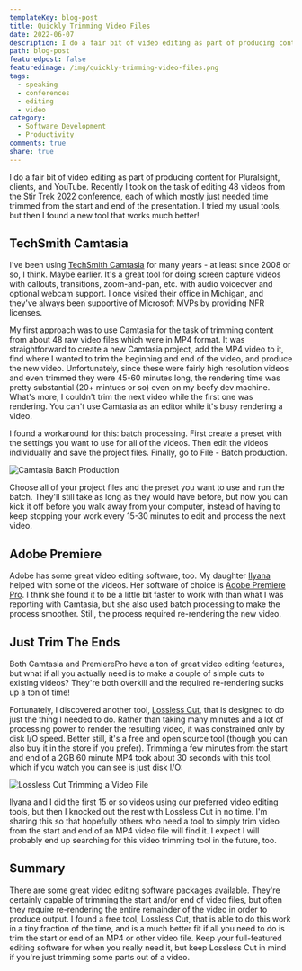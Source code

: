 ```yaml
---
templateKey: blog-post
title: Quickly Trimming Video Files
date: 2022-06-07
description: I do a fair bit of video editing as part of producing content for Pluralsight, clients, and YouTube. Recently I took on the task of editing 48 videos from the Stir Trek 2022 conference, each of which mostly just needed time trimmed from the start and end of the presentation. I tried my usual tools, but then I found a new tool that works much better!
path: blog-post
featuredpost: false
featuredimage: /img/quickly-trimming-video-files.png
tags:
  - speaking
  - conferences
  - editing
  - video
category:
  - Software Development
  - Productivity
comments: true
share: true
---
```


I do a fair bit of video editing as part of producing content for Pluralsight, clients, and YouTube. Recently I took on the task of editing 48 videos from the Stir Trek 2022 conference, each of which mostly just needed time trimmed from the start and end of the presentation. I tried my usual tools, but then I found a new tool that works much better!

## TechSmith Camtasia

I've been using [TechSmith Camtasia](https://www.techsmith.com/video-editor.html) for many years - at least since 2008 or so, I think. Maybe earlier. It's a great tool for doing screen capture videos with callouts, transitions, zoom-and-pan, etc. with audio voiceover and optional webcam support. I once visited their office in Michigan, and they've always been supportive of Microsoft MVPs by providing NFR licenses.

My first approach was to use Camtasia for the task of trimming content from about 48 raw video files which were in MP4 format. It was straightforward to create a new Camtasia project, add the MP4 video to it, find where I wanted to trim the beginning and end of the video, and produce the new video. Unfortunately, since these were fairly high resolution videos and even trimmed they were 45-60 minutes long, the rendering time was pretty substantial (20+ mintues or so) even on my beefy dev machine. What's more, I couldn't trim the next video while the first one was rendering. You can't use Camtasia as an editor while it's busy rendering a video.

I found a workaround for this: batch processing. First create a preset with the settings you want to use for all of the videos. Then edit the videos individually and save the project files. Finally, go to File - Batch production.

![Camtasia Batch Production](/img/camtasia-batch-production.png)

Choose all of your project files and the preset you want to use and run the batch. They'll still take as long as they would have before, but now you can kick it off before you walk away from your computer, instead of having to keep stopping your work every 15-30 minutes to edit and process the next video.

## Adobe Premiere

Adobe has some great video editing software, too. My daughter [Ilyana](https://ilyana.dev/) helped with some of the videos. Her software of choice is [Adobe Premiere Pro](https://www.adobe.com/products/premiere.html). I think she found it to be a little bit faster to work with than what I was reporting with Camtasia, but she also used batch processing to make the process smoother. Still, the process required re-rendering the new video.

## Just Trim The Ends

Both Camtasia and PremierePro have a ton of great video editing features, but what if all you actually need is to make a couple of simple cuts to existing videos? They're both overkill and the required re-rendering sucks up a ton of time!

Fortunately, I discovered another tool, [Lossless Cut](https://github.com/mifi/lossless-cut), that is designed to do just the thing I needed to do. Rather than taking many minutes and a lot of processing power to render the resulting video, it was constrained only by disk I/O speed. Better still, it's a free and open source tool (though you can also buy it in the store if you prefer). Trimming a few minutes from the start and end of a 2GB 60 minute MP4 took about 30 seconds with this tool, which if you watch you can see is just disk I/O:

![Lossless Cut Trimming a Video File](/img/losslesscut-example.png)

Ilyana and I did the first 15 or so videos using our preferred video editing tools, but then I knocked out the rest with Lossless Cut in no time. I'm sharing this so that hopefully others who need a tool to simply trim video from the start and end of an MP4 video file will find it. I expect I will probably end up searching for this video trimming tool in the future, too.

## Summary

There are some great video editing software packages available. They're certainly capable of trimming the start and/or end of video files, but often they require re-rendering the entire remainder of the video in order to produce output. I found a free tool, Lossless Cut, that is able to do this work in a tiny fraction of the time, and is a much better fit if all you need to do is trim the start or end of an MP4 or other video file. Keep your full-featured editing software for when you really need it, but keep Lossless Cut in mind if you're just trimming some parts out of a video.
